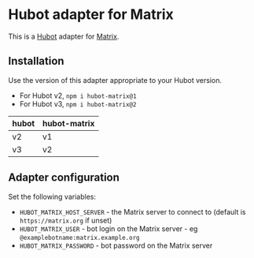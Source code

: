 # Hubot adapter for Matrix

This is a [Hubot](https://hubot.github.com) adapter for [Matrix](https://matrix.org/).

## Installation

Use the version of this adapter appropriate to your Hubot version.

* For Hubot v2, `npm i hubot-matrix@1`
* For Hubot v3, `npm i hubot-matrix@2`

| **hubot** | **hubot-matrix** |
|----|----|
| v2 | v1 |
| v3 | v2 |

## Adapter configuration

Set the following variables:

* `HUBOT_MATRIX_HOST_SERVER` - the Matrix server to connect to (default is `https://matrix.org` if unset)
* `HUBOT_MATRIX_USER` - bot login on the Matrix server - eg `@examplebotname:matrix.example.org`
* `HUBOT_MATRIX_PASSWORD` - bot password on the Matrix server
